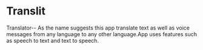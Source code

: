 # Translit
Translator--
As the name suggests this app translate text as well as voice messages from any language to any other language.App uses features such as speech to text and text to speech.


